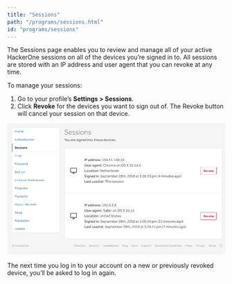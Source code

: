 ```yaml
---
title: "Sessions"
path: "/programs/sessions.html"
id: "programs/sessions"
---
```


The Sessions page enables you to review and manage all of your active HackerOne sessions on all of the devices you’re signed in to. All sessions are stored with an IP address and user agent that you can revoke at any time.  

To manage your sessions:
1. Go to your profile’s <b>Settings > Sessions</b>. 
2. Click <b>Revoke</b> for the devices you want to sign out of. The Revoke button will cancel your session on that device. 

![sessions-1](./images/sessions-1.png)

The next time you log in to your account on a new or previously revoked device, you’ll be asked to log in again. 
